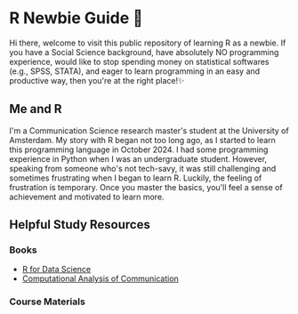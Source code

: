 # R Newbie Guide 🐣
Hi there, welcome to visit this public repository of learning R as a newbie. If you have a Social Science background, have absolutely NO programming experience, would like to stop spending money on statistical softwares (e.g., SPSS, STATA), and eager to learn programming in an easy and productive way, then you're at the right place!✨

## Me and R
I'm a Communication Science research master's student at the University of Amsterdam. My story with R began not too long ago, as I started to learn this programming language in October 2024. I had some programming experience in Python when I was an undergraduate student. However, speaking from someone who's not tech-savy, it was still challenging and sometimes frustrating when I began to learn R. Luckily, the feeling of frustration is temporary. Once you master the basics, you'll feel a sense of achievement and motivated to learn more.

## Helpful Study Resources
### Books
- [R for Data Science](https://r4ds.hadley.nz/)
- [Computational Analysis of Communication](https://cssbook.net/)
### Course Materials
